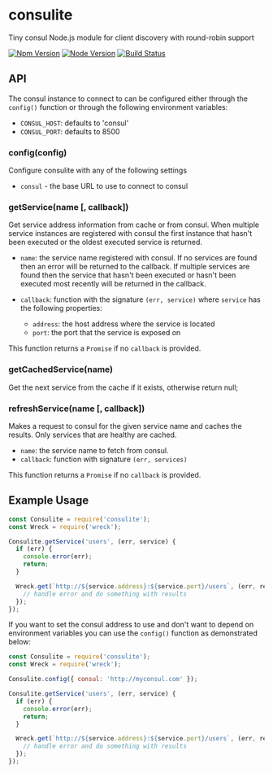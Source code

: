 # consulite
Tiny consul Node.js module for client discovery with round-robin support

[![Npm Version](https://img.shields.io/npm/v/consulite.svg)](https://npmjs.com/package/consulite)
[![Node Version](https://img.shields.io/node/v/consulite.svg)](https://npmjs.com/package/consulite)
[![Build Status](https://secure.travis-ci.org/joyent/node-consulite.svg)](http://travis-ci.org/joyent/node-consulite)

## API

The consul instance to connect to can be configured either through the `config()`
function or through the following environment variables:
* `CONSUL_HOST`: defaults to 'consul'
* `CONSUL_PORT`: defaults to 8500


### config(config)

Configure consulite with any of the following settings
* `consul` - the base URL to use to connect to consul


### getService(name [, callback])

Get service address information from cache or from consul. When multiple service
instances are registered with consul the first instance that hasn't been executed
or the oldest executed service is returned.

* `name`: the service name registered with consul. If no services are found
then an error will be returned to the callback. If multiple services are found
then the service that hasn't been executed or hasn't been executed most recently
will be returned in the callback.

* `callback`: function with the signature `(err, service)` where `service` has
the following properties:
  - `address`: the host address where the service is located
  - `port`: the port that the service is exposed on

This function returns a `Promise` if no `callback` is provided.


### getCachedService(name)

Get the next service from the cache if it exists, otherwise return null;


### refreshService(name [, callback])

Makes a request to consul for the given service name and caches the results. Only
services that are healthy are cached.

* `name`: the service name to fetch from consul.
* `callback`: function with signature `(err, services)`

This function returns a `Promise` if no `callback` is provided.


## Example Usage

```js
const Consulite = require('consulite');
const Wreck = require('wreck');

Consulite.getService('users', (err, service) {
  if (err) {
    console.error(err);
    return;
  }

  Wreck.get(`http://${service.address}:${service.port}/users`, (err, res, payload) => {
    // handle error and do something with results
  });
});
```

If you want to set the consul address to use and don't want to depend on
environment variables you can use the `config()` function as demonstrated below:

```js
const Consulite = require('consulite');
const Wreck = require('wreck');

Consulite.config({ consul: 'http://myconsul.com' });

Consulite.getService('users', (err, service) {
  if (err) {
    console.error(err);
    return;
  }

  Wreck.get(`http://${service.address}:${service.port}/users`, (err, res, payload) => {
    // handle error and do something with results
  });
});
```
